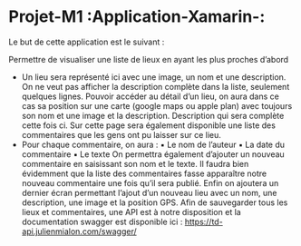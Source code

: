 # Projet-M1 :Application-Xamarin-: 

Le but de cette application est le suivant :

Permettre de visualiser une liste de lieux en ayant les plus proches d’abord
- Un lieu sera représenté ici avec une image, un nom et une description. On ne veut
pas afficher la description complète dans la liste, seulement quelques lignes.
Pouvoir accéder au détail d’un lieu, on aura dans ce cas sa position sur une carte (google
maps ou apple plan) avec toujours son nom et une image et la description. Description qui
sera complète cette fois ci. Sur cette page sera également disponible une liste des
commentaires que les gens ont pu laisser sur ce lieu.
- Pour chaque commentaire, on aura :
▪ Le nom de l’auteur
▪ La date du commentaire
▪ Le texte
On permettra également d’ajouter un nouveau commentaire en saisissant son nom et le
texte. Il faudra bien évidemment que la liste des commentaires fasse apparaître notre
nouveau commentaire une fois qu’il sera publié.
Enfin on ajoutera un dernier écran permettant l’ajout d’un nouveau lieu avec un nom, une
description, une image et la position GPS.
Afin de sauvegarder tous les lieux et commentaires, une API est à notre disposition et la
documentation swagger est disponible ici : https://td-api.julienmialon.com/swagger/
